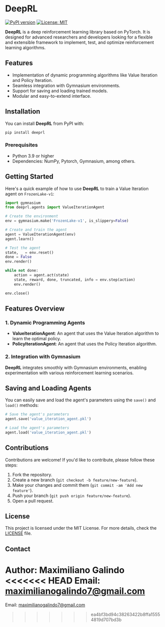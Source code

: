 # DeepRL

[![PyPI version](https://badge.fury.io/py/deeprl.svg)](https://badge.fury.io/py/deeprl)
[![License: MIT](https://img.shields.io/badge/License-MIT-blue.svg)](https://opensource.org/licenses/MIT)

**DeepRL** is a deep reinforcement learning library based on PyTorch. It is designed for advanced researchers and developers looking for a flexible and extensible framework to implement, test, and optimize reinforcement learning algorithms.

## Features

- Implementation of dynamic programming algorithms like Value Iteration and Policy Iteration.
- Seamless integration with Gymnasium environments.
- Support for saving and loading trained models.
- Modular and easy-to-extend interface.

## Installation

You can install **DeepRL** from PyPI with:

```bash
pip install deeprl
```

### Prerequisites

- Python 3.9 or higher
- Dependencies: NumPy, Pytorch, Gymnasium, among others.

## Getting Started

Here's a quick example of how to use **DeepRL** to train a Value Iteration agent on `FrozenLake-v1`:

```python
import gymnasium
from deeprl.agents import ValueIterationAgent

# Create the environment
env = gymnasium.make('FrozenLake-v1', is_slippery=False)

# Create and train the agent
agent = ValueIterationAgent(env)
agent.learn()

# Test the agent
state, _ = env.reset()
done = False
env.render()

while not done:
    action = agent.act(state)
    state, reward, done, truncated, info = env.step(action)
    env.render()

env.close()
```

## Features Overview

### 1. Dynamic Programming Agents
- **ValueIterationAgent**: An agent that uses the Value Iteration algorithm to learn the optimal policy.
- **PolicyIterationAgent**: An agent that uses the Policy Iteration algorithm.

### 2. Integration with Gymnasium
**DeepRL** integrates smoothly with Gymnasium environments, enabling experimentation with various reinforcement learning scenarios.

## Saving and Loading Agents

You can easily save and load the agent's parameters using the `save()` and `load()` methods:

```python
# Save the agent's parameters
agent.save('value_iteration_agent.pkl')

# Load the agent's parameters
agent.load('value_iteration_agent.pkl')
```

## Contributions

Contributions are welcome! If you'd like to contribute, please follow these steps:

1. Fork the repository.
2. Create a new branch (`git checkout -b feature/new-feature`).
3. Make your changes and commit them (`git commit -am 'Add new feature'`).
4. Push your branch (`git push origin feature/new-feature`).
5. Open a pull request.

## License

This project is licensed under the MIT License. For more details, check the [LICENSE](https://github.com/MaxGalindo150/DeepRL/blob/main/LICENSE) file.

## Contact

Author: Maximiliano Galindo  
<<<<<<< HEAD
Email: maximilianogalindo7@gmail.com
=======
Email: maximilianogalindo7@gmail.com
>>>>>>> ea4bf3bd94c38263422b8ffa15554819d707bd3b
